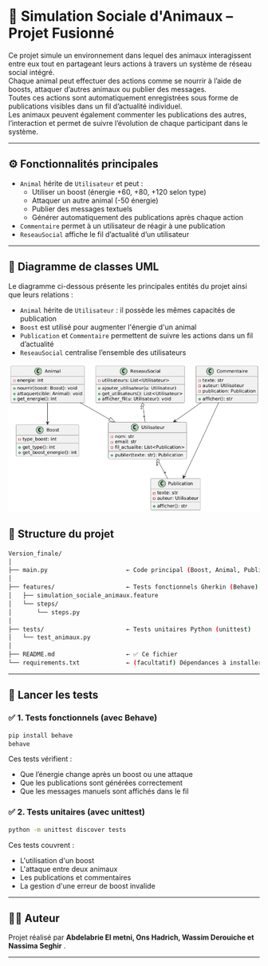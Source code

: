 # 🐾 Simulation Sociale d'Animaux – Projet Fusionné

Ce projet simule un environnement dans lequel des animaux interagissent entre eux tout en partageant leurs actions à travers un système de réseau social intégré.  
Chaque animal peut effectuer des actions comme se nourrir à l’aide de boosts, attaquer d’autres animaux ou publier des messages.  
Toutes ces actions sont automatiquement enregistrées sous forme de publications visibles dans un fil d’actualité individuel.  
Les animaux peuvent également commenter les publications des autres, l’interaction et permet de suivre l’évolution de chaque participant dans le système.

---


## ⚙️ Fonctionnalités principales

- `Animal` hérite de `Utilisateur` et peut :
  - Utiliser un boost (énergie +60, +80, +120 selon type)
  - Attaquer un autre animal (-50 énergie)
  - Publier des messages textuels
  - Générer automatiquement des publications après chaque action
- `Commentaire` permet à un utilisateur de réagir à une publication
- `ReseauSocial` affiche le fil d’actualité d’un utilisateur

---

## 🧬 Diagramme de classes UML

Le diagramme ci-dessous présente les principales entités du projet ainsi que leurs relations :

- `Animal` hérite de `Utilisateur` : il possède les mêmes capacités de publication
- `Boost` est utilisé pour augmenter l'énergie d'un animal
- `Publication` et `Commentaire` permettent de suivre les actions dans un fil d’actualité
- `ReseauSocial` centralise l’ensemble des utilisateurs

![Diagramme UML](images/diag_classs.png)

## 📁 Structure du projet

```bash
Version_finale/
│
├── main.py                      ← Code principal (Boost, Animal, Publication, etc.)
│
├── features/                    ← Tests fonctionnels Gherkin (Behave)
│   ├── simulation_sociale_animaux.feature
│   └── steps/
│       └── steps.py
│
├── tests/                       ← Tests unitaires Python (unittest)
│   └── test_animaux.py
│
├── README.md                    ← ✅ Ce fichier
└── requirements.txt             ← (facultatif) Dépendances à installer
```

---

## 🧪 Lancer les tests

### ✅ 1. Tests fonctionnels (avec Behave)

```bash
pip install behave
behave
```

Ces tests vérifient :
- Que l’énergie change après un boost ou une attaque
- Que les publications sont générées correctement
- Que les messages manuels sont affichés dans le fil

### ✅ 2. Tests unitaires (avec unittest)

```bash
python -m unittest discover tests
```

Ces tests couvrent :
- L'utilisation d'un boost
- L'attaque entre deux animaux
- Les publications et commentaires
- La gestion d'une erreur de boost invalide

---



## 👨‍🎓 Auteur

Projet réalisé par **Abdelabrie El metni, Ons Hadrich, Wassim Derouiche et Nassima Seghir** .

---
